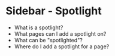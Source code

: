 # Sidebar - Spotlight

* What is a spotlight?
* What pages can I add a spotlight on?
* What can be "spotlighted"?
* Where do I add a spotlight for a page?
